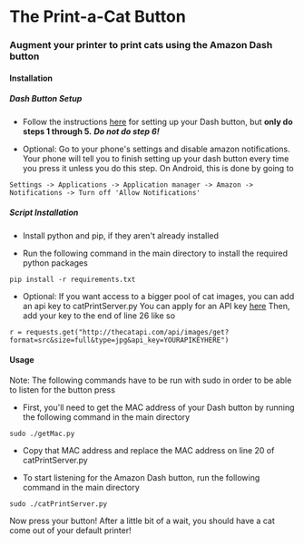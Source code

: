 # The Print-a-Cat Button
### Augment your printer to print cats using the Amazon Dash button

#### Installation
##### Dash Button Setup
* Follow the instructions [here](https://www.amazon.com/gp/help/customer/display.html?nodeId=201746340) for setting up your Dash button, but **only do steps 1 through 5.** ***Do not do step 6!***

* Optional: Go to your phone's settings and disable amazon notifications. Your phone will tell you to finish setting up your dash button every time you press it unless you do this step. On Android, this is done by going to 
```
Settings -> Applications -> Application manager -> Amazon -> Notifications -> Turn off 'Allow Notifications'
```

##### Script Installation
* Install python and pip, if they aren't already installed

* Run the following command in the main directory to install the required python packages

```
pip install -r requirements.txt
```
* Optional: If you want access to a bigger pool of cat images, you can add an api key to catPrintServer.py
You can apply for an API key [here](http://thecatapi.com/api-key-registration.html)
Then, add your key to the end of line 26 like so
```
r = requests.get("http://thecatapi.com/api/images/get?format=src&size=full&type=jpg&api_key=YOURAPIKEYHERE")
```

#### Usage

Note: The following commands have to be run with sudo in order to be able to listen for the button press

* First, you'll need to get the MAC address of your Dash button by running the following command in the main directory
```
sudo ./getMac.py
```
* Copy that MAC address and replace the MAC address on line 20 of catPrintServer.py

* To start listening for the Amazon Dash button, run the following command in the main directory
```
sudo ./catPrintServer.py
```

Now press your button! After a little bit of a wait, you should have a cat come out of your default printer!

